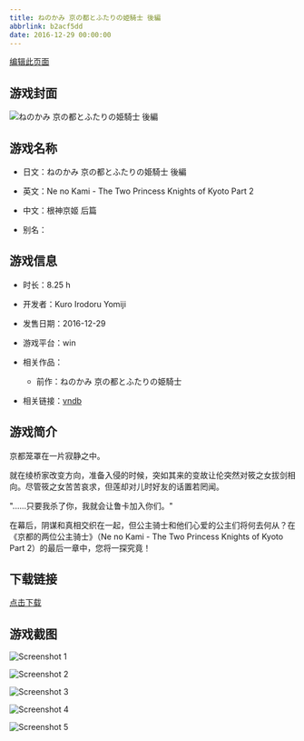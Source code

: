 ```yaml
---
title: ねのかみ 京の都とふたりの姫騎士 後編
abbrlink: b2acf5dd
date: 2016-12-29 00:00:00
---
```

[编辑此页面](https://github.com/ACG-3/ADV3-source/blob/main/source/_posts/games/%E3%81%AD%E3%81%AE%E3%81%8B%E3%81%BF%20%E4%BA%AC%E3%81%AE%E9%83%BD%E3%81%A8%E3%81%B5%E3%81%9F%E3%82%8A%E3%81%AE%E5%A7%AB%E9%A8%8E%E5%A3%AB%20%E5%BE%8C%E7%B7%A8.md)

## 游戏封面

![ねのかみ 京の都とふたりの姫騎士 後編](https://pan.timero.xyz/d/onedrive/img_lib_001/%E3%81%AD%E3%81%AE%E3%81%8B%E3%81%BF%20%E4%BA%AC%E3%81%AE%E9%83%BD%E3%81%A8%E3%81%B5%E3%81%9F%E3%82%8A%E3%81%AE%E5%A7%AB%E9%A8%8E%E5%A3%AB%20%E5%BE%8C%E7%B7%A8_cover.avif)


## 游戏名称

- 日文：ねのかみ 京の都とふたりの姫騎士 後編
- 英文：Ne no Kami - The Two Princess Knights of Kyoto Part 2
- 中文：根神京姬 后篇

- 别名：


## 游戏信息

- 时长：8.25 h
- 开发者：Kuro Irodoru Yomiji
- 发售日期：2016-12-29
- 游戏平台：win
- 相关作品：
   - 前作：ねのかみ 京の都とふたりの姫騎士

- 相关链接：[vndb](https://vndb.org/v18849)


## 游戏简介

京都笼罩在一片寂静之中。

就在绫桥家改变方向，准备入侵的时候，突如其来的变故让伦突然对筱之女拔剑相向。尽管筱之女苦苦哀求，但莲却对儿时好友的话置若罔闻。

"......只要我杀了你，我就会让鲁卡加入你们。"

在幕后，阴谋和真相交织在一起，但公主骑士和他们心爱的公主们将何去何从？在《京都的两位公主骑士》（Ne no Kami - The Two Princess Knights of Kyoto Part 2）的最后一章中，您将一探究竟！




## 下载链接

[点击下载](https://pan.timero.xyz/onedrive/adv_lib_001/%E3%81%AD%E3%81%AE%E3%81%8B%E3%81%BF%20%E4%BA%AC%E3%81%AE%E9%83%BD%E3%81%A8%E3%81%B5%E3%81%9F%E3%82%8A%E3%81%AE%E5%A7%AB%E9%A8%8E%E5%A3%AB%20%E5%BE%8C%E7%B7%A8)


## 游戏截图


![Screenshot 1](https://pan.timero.xyz/d/onedrive/img_lib_001/%E3%81%AD%E3%81%AE%E3%81%8B%E3%81%BF%20%E4%BA%AC%E3%81%AE%E9%83%BD%E3%81%A8%E3%81%B5%E3%81%9F%E3%82%8A%E3%81%AE%E5%A7%AB%E9%A8%8E%E5%A3%AB%20%E5%BE%8C%E7%B7%A8_Screenshot_1.avif)

![Screenshot 2](https://pan.timero.xyz/d/onedrive/img_lib_001/%E3%81%AD%E3%81%AE%E3%81%8B%E3%81%BF%20%E4%BA%AC%E3%81%AE%E9%83%BD%E3%81%A8%E3%81%B5%E3%81%9F%E3%82%8A%E3%81%AE%E5%A7%AB%E9%A8%8E%E5%A3%AB%20%E5%BE%8C%E7%B7%A8_Screenshot_2.avif)

![Screenshot 3](https://pan.timero.xyz/d/onedrive/img_lib_001/%E3%81%AD%E3%81%AE%E3%81%8B%E3%81%BF%20%E4%BA%AC%E3%81%AE%E9%83%BD%E3%81%A8%E3%81%B5%E3%81%9F%E3%82%8A%E3%81%AE%E5%A7%AB%E9%A8%8E%E5%A3%AB%20%E5%BE%8C%E7%B7%A8_Screenshot_3.avif)

![Screenshot 4](https://pan.timero.xyz/d/onedrive/img_lib_001/%E3%81%AD%E3%81%AE%E3%81%8B%E3%81%BF%20%E4%BA%AC%E3%81%AE%E9%83%BD%E3%81%A8%E3%81%B5%E3%81%9F%E3%82%8A%E3%81%AE%E5%A7%AB%E9%A8%8E%E5%A3%AB%20%E5%BE%8C%E7%B7%A8_Screenshot_4.avif)

![Screenshot 5](https://pan.timero.xyz/d/onedrive/img_lib_001/%E3%81%AD%E3%81%AE%E3%81%8B%E3%81%BF%20%E4%BA%AC%E3%81%AE%E9%83%BD%E3%81%A8%E3%81%B5%E3%81%9F%E3%82%8A%E3%81%AE%E5%A7%AB%E9%A8%8E%E5%A3%AB%20%E5%BE%8C%E7%B7%A8_Screenshot_5.avif)


